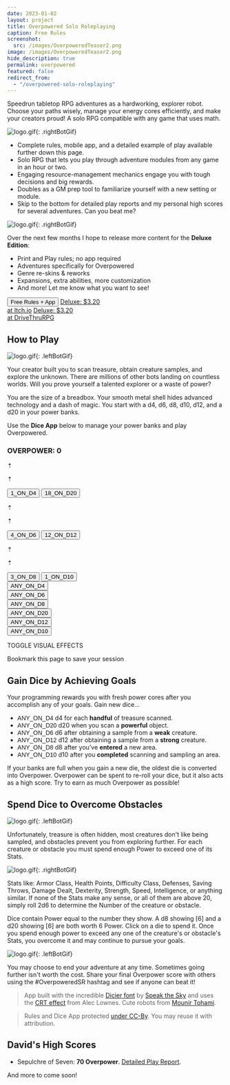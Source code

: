 ```yaml
---
date: 2023-01-02
layout: project
title: Overpowered Solo Roleplaying
caption: Free Rules
screenshot:
  src: /images/OverpoweredTeaser2.png
image: /images/OverpoweredTeaser2.png
hide_description: true
permalink: overpowered
featured: false
redirect_from:
  - "/overpowered-solo-roleplaying"
---
```


Speedrun tabletop RPG adventures as a hardworking, explorer robot. Choose your paths wisely, manage your energy cores efficiently, and make your creators proud! A solo RPG compatible with any game that uses math.

![logo.gif]({{site.url}}/images/overpoweredExamples/OSR1.gif){: .rightBotGif}

 - Complete rules, mobile app, and a detailed example of play available further down this page.
 - Solo RPG that lets you play through adventure modules from any game in an hour or two.
 - Engaging resource-management mechanics engage you with tough decisions and big rewards.
 - Doubles as a GM prep tool to familiarize yourself with a new setting or module.
 - Skip to the bottom for detailed play reports and my personal high scores for several adventures. Can you beat me?

![logo.gif]({{site.url}}/images/overpoweredExamples/OSR4.gif){: .rightBotGif}

Over the next few months I hope to release more content for the **Deluxe Edition**:

 - Print and Play rules; no app required
 - Adventures specifically for Overpowered
 - Genre re-skins & reworks
 - Expansions, extra abilities, more customization
 - And more! Let me know what you want to see!

<div class="shopping-buttons">
<button class="crt btn btn-primary" onClick="document.getElementById('tributeScore').scrollIntoView();" style="overflow: hidden;position: relative;">Free Rules + App</button>
<a target="_blank" href="https://technicalgrimoire.itch.io/overpowered-solo-roleplaying" class="btn btn-primary itchBTN">Deluxe: $3.20<br>at Itch.io</a>
<a target="_blank" href="https://www.drivethrurpg.com/product/318164/Tempered-Legacy" class="btn btn-primary dtrpgBTN">Deluxe: $3.20<br>at DriveThruRPG</a>
</div>

## How to Play

![logo.gif]({{site.url}}/images/overpoweredExamples/OSR3.gif){: .leftBotGif}

Your creator built you to scan treasure, obtain creature samples, and explore the unknown. There are millions of other bots landing on countless worlds. Will you prove yourself a talented explorer or a waste of power?

You are the size of a breadbox. Your smooth metal shell hides advanced technology and a dash of magic. You start with a <span class="d4">d4</span>, <span class="d6">d6</span>, <span class="d8">d8</span>, <span class="d10">d10</span>, <span class="d12">d12</span>, and a <span class="d20">d20</span> in your power banks.

Use the **Dice App** below to manage your power banks and play Overpowered.

<div class="row">
<div class="col-lg-6 col-12" id="overCard">
  <h3 id="tributeScore">OVERPOWER: <span class="dtribute">0</span></h3>
  <div class="row">
    <div id="treasureCore" class="col-4">
      <p class="dicierDark">⇡</p>
      <p class="dicierDark">⇡</p>
      <button onclick="spendTreasure(1)" class="d4 dicierHeavy">1_ON_D4</button>
      <button onclick="spendTreasure(0)" class="d20 dicierHeavy">18_ON_D20</button>
    </div>
    <div id="foeCore" class="col-4">
      <p class="dicierDark">⇡</p>
      <p class="dicierDark">⇡</p>
      <button onclick="spendFoe(1)" class="d6 dicierHeavy">4_ON_D6</button>
      <button onclick="spendFoe(0)" class="d12 dicierHeavy">12_ON_D12</button>
    </div>
    <div id="obstacleCore" class="col-4">
      <p class="dicierDark">⇡</p>
      <p class="dicierDark">⇡</p>
      <button onclick="spendObstacle(1)" class="d8 dicierHeavy">3_ON_D8</button>
      <button onclick="spendObstacle(0)" class="d10 dicierHeavy">1_ON_D10</button>
    </div>
  </div>
  <div class="row">
    <div class="dwhite col-4">
      <button onclick="gainDie(4)" class="dicierHeavy">ANY_ON_D4</button>
    </div>
    <div class="dwhite col-4">
      <button onclick="gainDie(6)" class="dicierHeavy">ANY_ON_D6</button>
    </div>
    <div class="dwhite col-4">
      <button onclick="gainDie(8)" class="dicierHeavy">ANY_ON_D8</button>
    </div>
    <div class="dwhite col-4">
      <button onclick="gainDie(20)" class="dicierHeavy">ANY_ON_D20</button>
    </div>
    <div id="strongGain" class="dwhite col-4">
      <button onclick="gainDie(12)" class="dicierHeavy">ANY_ON_D12</button>
    </div>
    <div id="areaGain" class="dwhite col-4">
      <button onclick="gainDie(10)" class="dicierHeavy">ANY_ON_D10</button>
    </div>
  </div>    
  <p id="rerollButton" style="display: none;">
      <a onclick="rerollDice();return false;"></a>
  </p>
  <div id="crtButton">
  <p><a class="d4" onclick="toggleCRT();return false;">TOGGLE VISUAL EFFECTS</a></p>
  <p>Bookmark this page to save your session</p>
  </div>
</div>
<div class="col-lg-6 col-12">
  <h2 id="gain-dice-by-achieving-goals">Gain Dice by Achieving Goals</h2>
  <p>Your programming rewards you with fresh power cores after you accomplish any of your goals. Gain new dice...</p>
  <ul>
  <li><span style="font-family: DicierHeavy, sans-serif;">ANY_ON_D4</span> <span class="d4">d4</span> for each <strong>handful</strong> of treasure scanned.</li>
  <li><span style="font-family: DicierHeavy, sans-serif;">ANY_ON_D20</span> <span class="d20">d20</span> when you scan a <strong>powerful</strong> object.</li>
  <li><span style="font-family: DicierHeavy, sans-serif;">ANY_ON_D6</span> <span class="d6">d6</span> after obtaining a sample from a <strong>weak</strong> creature.</li>
  <li><span style="font-family: DicierHeavy, sans-serif;">ANY_ON_D12</span> <span class="d12">d12</span> after obtaining a sample from a <strong>strong</strong> creature.</li>
  <li><span style="font-family: DicierHeavy, sans-serif;">ANY_ON_D8</span> <span class="d8">d8</span> after you’ve <strong>entered</strong> a new area.</li>
  <li><span style="font-family: DicierHeavy, sans-serif;">ANY_ON_D10</span> <span class="d10">d10</span> after you <strong>completed</strong> scanning and sampling an area.</li>
  </ul>
  <p>If your banks are full when you gain a new die, the oldest die is converted into Overpower. Overpower can be spent to re-roll your dice, but it also acts as a high score. Try to earn as much Overpower as possible!</p>
  </div>
  </div>

## Spend Dice to Overcome Obstacles

![logo.gif]({{site.url}}/images/overpoweredExamples/OSR5.gif){: .leftBotGif}

Unfortunately, treasure is often hidden, most creatures don't like being sampled, and obstacles prevent you from exploring further. For each creature or obstacle you must spend enough Power to exceed one of its Stats.

![logo.gif]({{site.url}}/images/overpoweredExamples/OSR6.gif){: .rightBotGif}

Stats like: Armor Class, Health Points, Difficulty Class, Defenses, Saving Throws, Damage Dealt, Dexterity, Strength, Speed, Intelligence, or anything similar. If none of the Stats make any sense, or all of them are above 20, simply roll 2d6 to determine the Number of the creature or obstacle.

Dice contain Power equal to the number they show. A <span class="d8">d8</span> showing [6] and a <span class="d20">d20</span> showing [6] are both worth 6 Power. Click on a die to spend it. Once you spend enough power to exceed any one of the creature's or obstacle's Stats, you overcome it and may continue to pursue your goals.

![logo.gif]({{site.url}}/images/overpoweredExamples/OSR7.gif){: .leftBotGif}

You may choose to end your adventure at any time. Sometimes going further isn't worth the cost. Share your final Overpower score with others using the #OverpoweredSR hashtag and see if anyone can beat it!

> App built with the incredible [Dicier font](https://speakthesky.itch.io/typeface-dicier) by [Speak the Sky](https://speakthesky.com/) and uses the [CRT effect](http://aleclownes.com/2017/02/01/crt-display.html) from Alec Lownes. Cute robots from [Mounir Tohami](https://mounirtohami.itch.io/26-animated-pixelart-robots).

> Rules and Dice App protected [under CC-By](https://creativecommons.org/licenses/by/4.0/). You may reuse it with attribution.

## David's High Scores

- Sepulchre of Seven: **70 Overpower**. [Detailed Play Report](/david/2023/01/sepulchreoverpowered).

And more to come soon!

<script async src="/assets/generator_resources/overpowered.js" language="javascript" type="text/javascript"></script>
